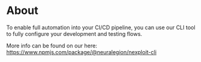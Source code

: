 # About
To enable full automation into your CI/CD pipeline, you can use our CLI tool to fully configure your development and testing flows.

More info can be found on our here: https://www.npmjs.com/package/@neuralegion/nexploit-cli